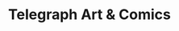 ---
title: "Telegraph  Art & Comics"
url: /charlottesville/telegraph-art-und-comics/
shop: Bücher
---